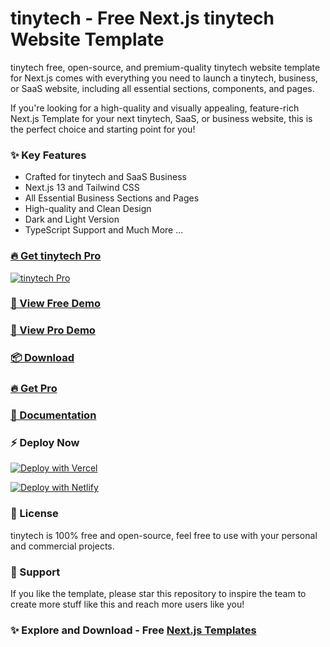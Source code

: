 # tinytech - Free Next.js tinytech Website Template

tinytech free, open-source, and premium-quality tinytech website template for Next.js comes with everything you need to launch a tinytech, business, or SaaS website, including all essential sections, components, and pages.

If you're looking for a high-quality and visually appealing, feature-rich Next.js Template for your next tinytech, SaaS, or business website, this is the perfect choice and starting point for you!

### ✨ Key Features

- Crafted for tinytech and SaaS Business
- Next.js 13 and Tailwind CSS
- All Essential Business Sections and Pages
- High-quality and Clean Design
- Dark and Light Version
- TypeScript Support
  and Much More ...

### [🔥 Get tinytech Pro](https://nextjstemplates.com/templates/saas-starter-tinytech)

[![tinytech Pro](https://cdn.nextjstemplates.com/tinytech-Pro---Next.js-Starter-Template-for-SaaS-tinytechs-282e26f7-f543-4ae4-a777-ac306c08cce8.png)](https://nextjstemplates.com/templates/saas-starter-tinytech)

### [🚀 View Free Demo](https://tinytech.nextjstemplates.com/)

### [🚀 View Pro Demo](https://tinytech-pro.nextjstemplates.com/)

### [📦 Download](https://nextjstemplates.com/templates/tinytech)

### [🔥 Get Pro](https://nextjstemplates.com/templates/saas-starter-tinytech)

### [🔌 Documentation](https://nextjstemplates.com/docs)

### ⚡ Deploy Now

[![Deploy with Vercel](https://vercel.com/button)](https://vercel.com/new/clone?repository-url=https%3A%2F%2Fgithub.com%2FNextJSTemplates%2Ftinytech-nextjs)

[![Deploy with Netlify](https://www.netlify.com/img/deploy/button.svg)](https://app.netlify.com/start/deploy?repository=https://github.com/NextJSTemplates/tinytech-nextjs)

### 📄 License

tinytech is 100% free and open-source, feel free to use with your personal and commercial projects.

### 💜 Support

If you like the template, please star this repository to inspire the team to create more stuff like this and reach more users like you!

### ✨ Explore and Download - Free [Next.js Templates](https://nextjstemplates.com)
